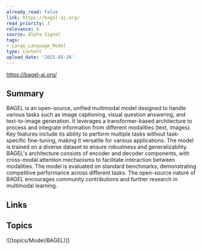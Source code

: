 ```yaml
---
already_read: false
link: https://bagel-ai.org/
read_priority: 3
relevance: 0
source: Alpha Signal
tags:
- Large_Language_Model
type: Content
upload_date: '2025-05-28'
---
```


https://bagel-ai.org/
## Summary

BAGEL is an open-source, unified multimodal model designed to handle various tasks such as image captioning, visual question answering, and text-to-image generation. It leverages a transformer-based architecture to process and integrate information from different modalities (text, images). Key features include its ability to perform multiple tasks without task-specific fine-tuning, making it versatile for various applications. The model is trained on a diverse dataset to ensure robustness and generalizability. BAGEL's architecture consists of encoder and decoder components, with cross-modal attention mechanisms to facilitate interaction between modalities. The model is evaluated on standard benchmarks, demonstrating competitive performance across different tasks. The open-source nature of BAGEL encourages community contributions and further research in multimodal learning.
## Links


## Topics

![[topics/Model/BAGEL)]]